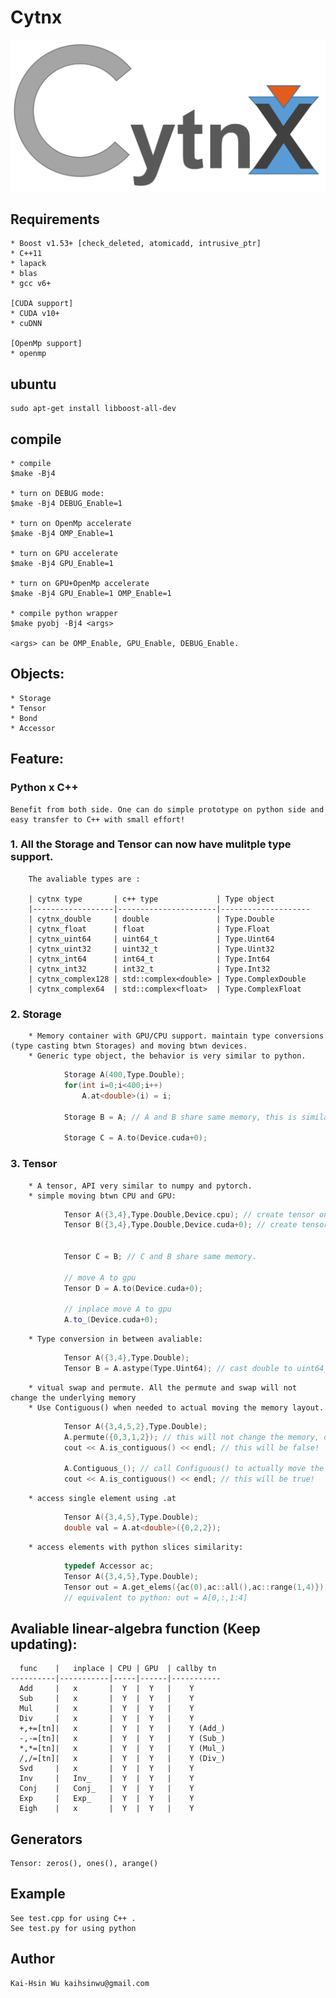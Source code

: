 # Cytnx

![alt text](./Icon.png)

## Requirements
    * Boost v1.53+ [check_deleted, atomicadd, intrusive_ptr]
    * C++11
    * lapack 
    * blas 
    * gcc v6+

    [CUDA support]
    * CUDA v10+
    * cuDNN

    [OpenMp support]
    * openmp

## ubuntu
    sudo apt-get install libboost-all-dev


## compile
    * compile
    $make -Bj4

    * turn on DEBUG mode:
    $make -Bj4 DEBUG_Enable=1

    * turn on OpenMp accelerate
    $make -Bj4 OMP_Enable=1 

    * turn on GPU accelerate
    $make -Bj4 GPU_Enable=1

    * turn on GPU+OpenMp accelerate
    $make -Bj4 GPU_Enable=1 OMP_Enable=1

    * compile python wrapper
    $make pyobj -Bj4 <args>

    <args> can be OMP_Enable, GPU_Enable, DEBUG_Enable.
   

## Objects:
    * Storage
    * Tensor
    * Bond
    * Accessor

## Feature:

### Python x C++
    Benefit from both side. One can do simple prototype on python side and easy transfer to C++ with small effort!

### 1. All the Storage and Tensor can now have mulitple type support. 
        The avaliable types are :

        | cytnx type       | c++ type             | Type object
        |------------------|----------------------|--------------------
        | cytnx_double     | double               | Type.Double
        | cytnx_float      | float                | Type.Float
        | cytnx_uint64     | uint64_t             | Type.Uint64
        | cytnx_uint32     | uint32_t             | Type.Uint32
        | cytnx_int64      | int64_t              | Type.Int64
        | cytnx_int32      | int32_t              | Type.Int32
        | cytnx_complex128 | std::complex<double> | Type.ComplexDouble
        | cytnx_complex64  | std::complex<float>  | Type.ComplexFloat


### 2. Storage
        * Memory container with GPU/CPU support. maintain type conversions (type casting btwn Storages) and moving btwn devices.
        * Generic type object, the behavior is very similar to python.

```c++
            Storage A(400,Type.Double);
            for(int i=0;i<400;i++)
                A.at<double>(i) = i;

            Storage B = A; // A and B share same memory, this is similar as python 
            
            Storage C = A.to(Device.cuda+0); 
```


### 3. Tensor
        * A tensor, API very similar to numpy and pytorch.
        * simple moving btwn CPU and GPU:

```c++
            Tensor A({3,4},Type.Double,Device.cpu); // create tensor on CPU (default)
            Tensor B({3,4},Type.Double,Device.cuda+0); // create tensor on GPU with gpu-id=0


            Tensor C = B; // C and B share same memory.

            // move A to gpu
            Tensor D = A.to(Device.cuda+0);

            // inplace move A to gpu
            A.to_(Device.cuda+0);
```
        * Type conversion in between avaliable:
```c++
            Tensor A({3,4},Type.Double);
            Tensor B = A.astype(Type.Uint64); // cast double to uint64_t
```

        * vitual swap and permute. All the permute and swap will not change the underlying memory
        * Use Contiguous() when needed to actual moving the memory layout.
```c++
            Tensor A({3,4,5,2},Type.Double);
            A.permute({0,3,1,2}); // this will not change the memory, only the shape info is changed.
            cout << A.is_contiguous() << endl; // this will be false!

            A.Contiguous_(); // call Configuous() to actually move the memory.
            cout << A.is_contiguous() << endl; // this will be true!
```

        * access single element using .at
```c++
            Tensor A({3,4,5},Type.Double);
            double val = A.at<double>({0,2,2});
```

        * access elements with python slices similarity:
```c++
            typedef Accessor ac;
            Tensor A({3,4,5},Type.Double);
            Tensor out = A.get_elems({ac(0),ac::all(),ac::range(1,4)}); 
            // equivalent to python: out = A[0,:,1:4]
```




## Avaliable linear-algebra function (Keep updating):

      func    |   inplace | CPU | GPU  | callby tn 
    ----------|-----------|-----|------|-----------
      Add     |   x       |  Y  |  Y   |    Y
      Sub     |   x       |  Y  |  Y   |    Y
      Mul     |   x       |  Y  |  Y   |    Y
      Div     |   x       |  Y  |  Y   |    Y
      +,+=[tn]|   x       |  Y  |  Y   |    Y (Add_)
      -,-=[tn]|   x       |  Y  |  Y   |    Y (Sub_)
      *,*=[tn]|   x       |  Y  |  Y   |    Y (Mul_)
      /,/=[tn]|   x       |  Y  |  Y   |    Y (Div_)
      Svd     |   x       |  Y  |  Y   |    Y
      Inv     |   Inv_    |  Y  |  Y   |    Y
      Conj    |   Conj_   |  Y  |  Y   |    Y 
      Exp     |   Exp_    |  Y  |  Y   |    Y
      Eigh    |   x       |  Y  |  Y   |    Y 

 
## Generators 

    Tensor: zeros(), ones(), arange()
    

     
## Example
    
    See test.cpp for using C++ .
    See test.py for using python  

## Author

    Kai-Hsin Wu kaihsinwu@gmail.com 


